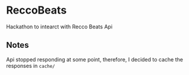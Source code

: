 # ReccoBeats

Hackathon to intearct with Recco Beats Api

## Notes

Api stopped responding at some point, therefore, I decided to cache the responses in `cache/`
